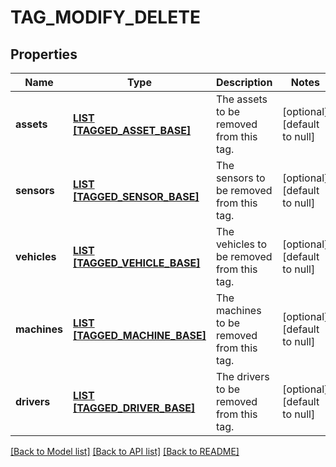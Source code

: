 # TAG_MODIFY_DELETE

## Properties
Name | Type | Description | Notes
------------ | ------------- | ------------- | -------------
**assets** | [**LIST [TAGGED_ASSET_BASE]**](TaggedAssetBase.md) | The assets to be removed from this tag. | [optional] [default to null]
**sensors** | [**LIST [TAGGED_SENSOR_BASE]**](TaggedSensorBase.md) | The sensors to be removed from this tag. | [optional] [default to null]
**vehicles** | [**LIST [TAGGED_VEHICLE_BASE]**](TaggedVehicleBase.md) | The vehicles to be removed from this tag. | [optional] [default to null]
**machines** | [**LIST [TAGGED_MACHINE_BASE]**](TaggedMachineBase.md) | The machines to be removed from this tag. | [optional] [default to null]
**drivers** | [**LIST [TAGGED_DRIVER_BASE]**](TaggedDriverBase.md) | The drivers to be removed from this tag. | [optional] [default to null]

[[Back to Model list]](../README.md#documentation-for-models) [[Back to API list]](../README.md#documentation-for-api-endpoints) [[Back to README]](../README.md)



